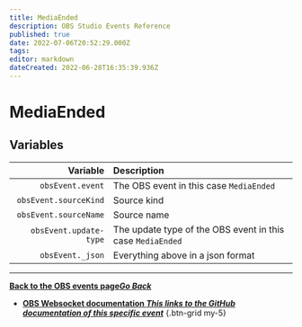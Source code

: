 ```yaml
---
title: MediaEnded
description: OBS Studio Events Reference
published: true
date: 2022-07-06T20:52:29.000Z
tags:
editor: markdown
dateCreated: 2022-06-28T16:35:39.936Z
---
```


# MediaEnded

## Variables

| Variable | Description |
|---------:|:------------|
| `obsEvent.event` | The OBS event in this case `MediaEnded`
| `obsEvent.sourceKind` | Source kind
| `obsEvent.sourceName` | Source name
| `obsEvent.update-type` | The update type of the OBS event in this case `MediaEnded`
| `obsEvent._json` | Everything above in a json format

---

 [<i class="mdi mdi-chevron-left"></i>**Back to the OBS events page*Go Back***](/en/Broadcasters/OBS/Events)
- [<i class="mdi mdi-github"></i> **OBS Websocket documentation *This links to the GitHub documentation of this specific event***](https://github.com/obsproject/obs-websocket/blob/4.x-current/docs/generated/protocol.md#mediaended)
{.btn-grid my-5}
